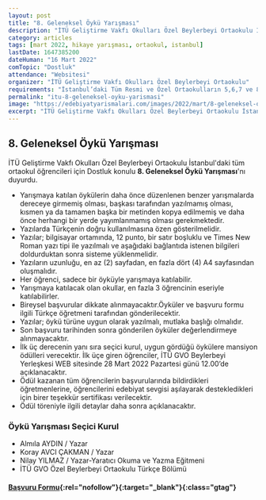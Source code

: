 ```yaml
---
layout: post
title: "8. Geleneksel Öykü Yarışması"
description: "İTÜ Geliştirme Vakfı Okulları Özel Beylerbeyi Ortaokulu İstanbul'daki tüm ortaokul öğrencileri için Dostluk konulu 8. Geleneksel Öykü Yarışması'nı duyurdu."
category: articles
tags: [mart 2022, hikaye yarışması, ortaokul, istanbul]
lastDate: 1647385200
dateHuman: "16 Mart 2022"
comTopic: "Dostluk"
attendance: "Websitesi"
organizer: "İTÜ Geliştirme Vakfı Okulları Özel Beylerbeyi Ortaokulu"
requirements: "İstanbul’daki Tüm Resmi ve Özel Ortaokulların 5,6,7 ve 8. Sınıf Öğrencileri"
permalink: "itu-8-geleneksel-oyku-yarismasi"
image: "https://edebiyatyarismalari.com/images/2022/mart/8-geleneksel-oyku-yarismasi.jpg"
excerpt: "İTÜ Geliştirme Vakfı Okulları Özel Beylerbeyi Ortaokulu İstanbul'daki tüm ortaokul öğrencileri için Dostluk konulu <strong>8. Geleneksel Öykü Yarışması</strong>'nı duyurdu."
---
```


## 8. Geleneksel Öykü Yarışması
İTÜ Geliştirme Vakfı Okulları Özel Beylerbeyi Ortaokulu İstanbul'daki tüm ortaokul öğrencileri için Dostluk konulu **8. Geleneksel Öykü Yarışması**'nı duyurdu.  

- Yarışmaya katılan öykülerin daha önce düzenlenen benzer yarışmalarda dereceye girmemiş olması, başkası tarafından yazılmamış olması, kısmen ya da tamamen başka bir metinden kopya edilmemiş ve daha önce herhangi bir yerde yayımlanmamış olması gerekmektedir.
- Yazılarda Türkçenin doğru kullanılmasına özen gösterilmelidir.
- Yazılar; bilgisayar ortamında, 12 punto, bir satır boşluklu ve Times New Roman yazı tipi ile yazılmalı ve aşağıdaki bağlantıda istenen bilgileri doldurduktan sonra sisteme yüklenmelidir.
- Yazıların uzunluğu, en az (2) sayfadan,  en fazla dört (4) A4 sayfasından oluşmalıdır.
- Her öğrenci, sadece bir öyküyle yarışmaya katılabilir.
- Yarışmaya katılacak olan okullar, en fazla 3 öğrencinin  eseriyle katılabilirler.  
- Bireysel başvurular dikkate alınmayacaktır.Öyküler ve başvuru formu ilgili Türkçe öğretmeni tarafından gönderilecektir.
- Yazılar; öykü türüne uygun olarak yazılmalı, mutlaka başlığı olmalıdır.
- Son başvuru tarihinden sonra gönderilen öyküler değerlendirmeye alınmayacaktır.
- İlk üç derecenin yanı sıra seçici kurul, uygun gördüğü öykülere mansiyon ödülleri verecektir. İlk üçe giren öğrenciler, İTÜ GVO Beylerbeyi Yerleşkesi WEB sitesinde 28 Mart 2022 Pazartesi günü 12.00’de açıklanacaktır.
- Ödül kazanan tüm öğrencilerin başvurularında bildirdikleri öğretmenlerine, öğrencilerini edebiyat sevgisi aşılayarak destekledikleri için birer teşekkür sertifikası verilecektir.
- Ödül töreniyle ilgili detaylar daha sonra açıklanacaktır.

### Öykü Yarışması Seçici Kurul
- Almıla AYDIN / Yazar
- Koray AVCI ÇAKMAN / Yazar 
- Nilay YILMAZ / Yazar-Yaratıcı Okuma ve Yazma Eğitmeni
- İTÜ GVO Özel Beylerbeyi Ortaokulu Türkçe Bölümü

#### [Başvuru Formu](https://forms.gle/J4d8dfhe86cAs6C88){:rel="nofollow"}{:target="_blank"}{:class="gtag"}